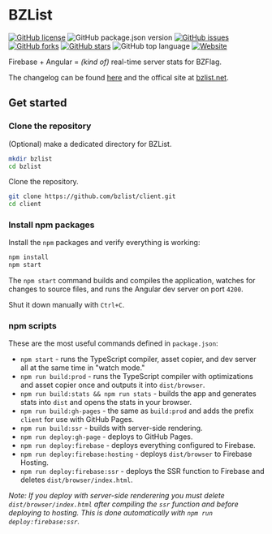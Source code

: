 # BZList

[![GitHub license](https://img.shields.io/github/license/bzlist/client.svg)](https://github.com/bzlist/client/blob/master/LICENSE)
![GitHub package.json version](https://img.shields.io/github/package-json/v/bzlist/client.svg)
[![GitHub issues](https://img.shields.io/github/issues/bzlist/client.svg)](https://github.com/bzlist/client/issues)
[![GitHub forks](https://img.shields.io/github/forks/bzlist/client.svg)](https://github.com/bzlist/client/network)
[![GitHub stars](https://img.shields.io/github/stars/bzlist/client.svg)](https://github.com/bzlist/client/stargazers)
![GitHub top language](https://img.shields.io/github/languages/top/bzlist/client.svg)
[![Website](https://img.shields.io/website/https/bzlist.net.svg)](https://bzlist.net)

Firebase + Angular = *(kind of)* real-time server stats for BZFlag.

The changelog can be found [here](CHANGELOG.md) and the offical site at [bzlist.net](https://bzlist.net).

## Get started

### Clone the repository

(Optional) make a dedicated directory for BZList.

```sh
mkdir bzlist
cd bzlist
```

Clone the repository.

```sh
git clone https://github.com/bzlist/client.git
cd client
```

### Install npm packages

Install the `npm` packages and verify everything is working:

```sh
npm install
npm start
```

The `npm start` command builds and compiles the application, watches for changes to source files, and runs the Angular dev server on port `4200`.

Shut it down manually with `Ctrl+C`.

### npm scripts

These are the most useful commands defined in `package.json`:

- `npm start` - runs the TypeScript compiler, asset copier, and dev server all at the same time in "watch mode."
- `npm run build:prod` - runs the TypeScript compiler with optimizations and asset copier once and outputs it into `dist/browser`.
- `npm run build:stats && npm run stats` - builds the app and generates stats into `dist` and opens the stats in your browser.
- `npm run build:gh-pages` - the same as `build:prod` and adds the prefix `client` for use with GitHub Pages.
- `npm run build:ssr` - builds with server-side rendering.
- `npm run deploy:gh-page` - deploys to GitHub Pages.
- `npm run deploy:firebase` - deploys everything configured to Firebase.
- `npm run deploy:firebase:hosting` - deploys `dist/browser` to Firebase Hosting.
- `npm run deploy:firebase:ssr` - deploys the SSR function to Firebase and deletes `dist/browser/index.html`.

*Note: If you deploy with server-side renderering you must delete `dist/browser/index.html` after compiling the `ssr` function and before deploying to hosting. This is done automatically with `npm run deploy:firebase:ssr`.*